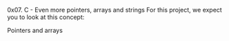 0x07. C - Even more pointers, arrays and strings
For this project, we expect you to look at this concept:

Pointers and arrays
